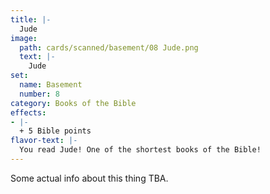 ```yaml
---
title: |-
  Jude
image: 
  path: cards/scanned/basement/08 Jude.png
  text: |-
    Jude
set:
  name: Basement
  number: 8
category: Books of the Bible
effects: 
- |-
  + 5 Bible points
flavor-text: |-
  You read Jude! One of the shortest books of the Bible!
---
```

Some actual info about this thing TBA.
